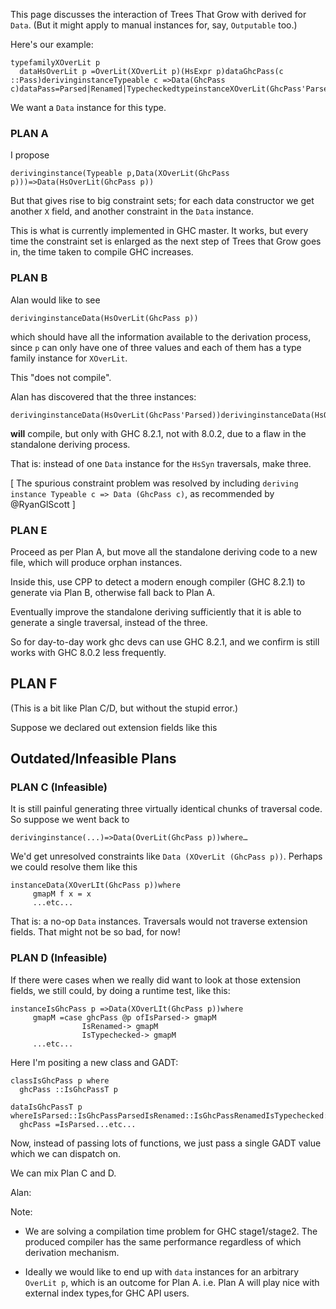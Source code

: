 
This page discusses the interaction of Trees That Grow with derived for `Data`.  (But it might apply to manual instances for, say, `Outputable` too.)


Here's our example:

```
typefamilyXOverLit p
  dataHsOverLit p =OverLit(XOverLit p)(HsExpr p)dataGhcPass(c ::Pass)derivinginstanceTypeable c =>Data(GhcPass c)dataPass=Parsed|Renamed|TypecheckedtypeinstanceXOverLit(GhcPass'Parsed)=PlaceHoldertypeinstanceXOverLit(GhcPass'Renamed)=NametypeinstanceXOverLit(GhcPass'Typechecked)=Type
```


We want a `Data` instance for this type.

### PLAN A


I propose

```
derivinginstance(Typeable p,Data(XOverLit(GhcPass p)))=>Data(HsOverLit(GhcPass p))
```


But that gives rise to big constraint sets; for each data constructor
we get another `X` field, and another constraint in the `Data` instance.


This is what is currently implemented in GHC master. It works, but every time the constraint set is enlarged as the next step of Trees that Grow goes in, the time taken to compile GHC increases.

### PLAN B


Alan would like to see

```
derivinginstanceData(HsOverLit(GhcPass p))
```


which should have all the information available to the derivation process, since `p` can only have one of three values and each of them has a type family instance for `XOverLit`.


This "does not compile".


Alan has discovered that the three instances:

```
derivinginstanceData(HsOverLit(GhcPass'Parsed))derivinginstanceData(HsOverLit(GhcPass'Renamed))derivinginstanceData(HsOverLit(GhcPass'Typechecked))
```

**will** compile, but only with GHC 8.2.1, not with 8.0.2, due to a flaw in the standalone deriving process.


That is: instead of one `Data` instance for the `HsSyn` traversals,
make three.


\[ The spurious constraint problem was resolved by including `deriving instance Typeable c => Data (GhcPass c)`, as recommended by \@RyanGlScott \]

### PLAN E


Proceed as per Plan A, but move all the standalone deriving code to a new file, which will produce orphan instances.


Inside this, use CPP to detect a modern enough compiler (GHC 8.2.1) to generate via Plan B, otherwise fall back to Plan A.


Eventually improve the standalone deriving sufficiently that it is able to generate a single traversal, instead of the three.


So for day-to-day work ghc devs can use GHC 8.2.1, and we confirm is still works with GHC 8.0.2 less frequently.

## PLAN F


(This is a bit like Plan C/D, but without the stupid error.)


Suppose we declared out extension fields like this

## Outdated/Infeasible Plans

### PLAN C (Infeasible)


It is still painful generating three virtually identical chunks of traversal code.
So suppose we went back to

```
derivinginstance(...)=>Data(OverLit(GhcPass p))where…
```


We'd get unresolved constraints like `Data (XOverLit (GhcPass p))`.  Perhaps we
could resolve them like this

```
instanceData(XOverLIt(GhcPass p))where
     gmapM f x = x
     ...etc...
```


That is: a no-op `Data` instances.  Traversals would not traverse extension fields.
That might not be so bad, for now!

### PLAN D (Infeasible)


If there were cases when we really did want to look at those extension fields,
we still could, by doing a runtime test, like this:

```
instanceIsGhcPass p =>Data(XOverLIt(GhcPass p))where
     gmapM =case ghcPass @p ofIsParsed-> gmapM
                IsRenamed-> gmapM
                IsTypechecked-> gmapM
     ...etc...
```


Here I'm positing a new class and GADT:

```
classIsGhcPass p where
  ghcPass ::IsGhcPassT p

dataIsGhcPassT p whereIsParsed::IsGhcPassParsedIsRenamed::IsGhcPassRenamedIsTypechecked::IsGhcPassTypecheckedinstanceIsGhcPassParsedwhere
  ghcPass =IsParsed...etc...
```


Now, instead of passing lots of functions, we just pass a single GADT value
which we can dispatch on.


We can mix Plan C and D.


Alan:


Note:

-  We are solving a compilation time problem for GHC stage1/stage2. The produced compiler has the same performance regardless of which derivation mechanism.

- Ideally we would like to end up with `data` instances for an arbitrary `OverLit p`, which is an outcome for Plan A. i.e. Plan A will play nice with external index types,for GHC API users.
